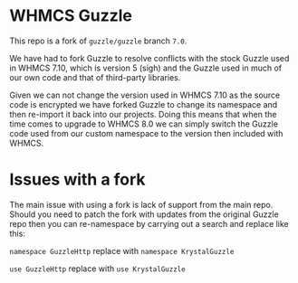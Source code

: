 # WHMCS Guzzle

This repo is a fork of `guzzle/guzzle` branch `7.0`.

We have had to fork Guzzle to resolve conflicts with the stock Guzzle used in
WHMCS 7.10, which is version 5 (sigh) and the Guzzle used in much of our own
code and that of third-party libraries.

Given we can not change the version used in WHMCS 7.10 as the source code is
encrypted we have forked Guzzle to change its namespace and then re-import it
back into our projects. Doing this means that when the time comes to upgrade
to WHMCS 8.0 we can simply switch the Guzzle code used from our custom
namespace to the version then included with WHMCS.

# Issues with a fork

The main issue with using a fork is lack of support from the main repo. Should
you need to patch the fork with updates from the original Guzzle repo then you
can re-namespace by carrying out a search and replace like this:

`namespace GuzzleHttp` replace with `namespace KrystalGuzzle`

`use GuzzleHttp` replace with `use KrystalGuzzle`
